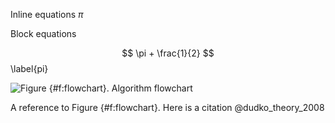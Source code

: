 Inline equations $\pi$

Block equations

$$
\pi + \frac{1}{2}
$$ \label{pi}


![**Figure {#f:flowchart}.** Algorithm flowchart](flowchart.png)

A reference to Figure {#f:flowchart}. Here is a citation @dudko_theory_2008

